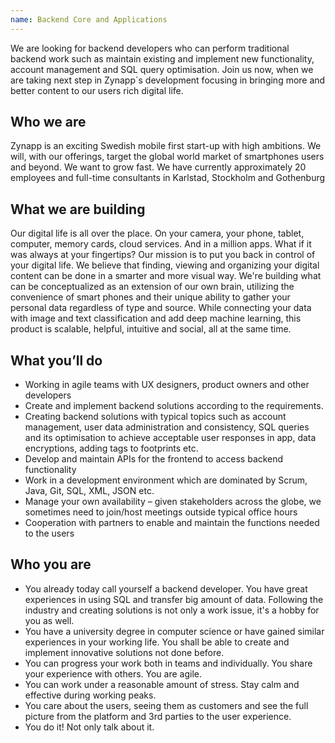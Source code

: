 ```yaml
---
name: Backend Core and Applications
---
```



We are looking for backend developers who can perform traditional backend work such as maintain existing and implement new functionality, account management and SQL query optimisation. Join us now, when we are taking next step in Zynapp&acute;s development focusing in bringing more and better content to our users rich digital life.

## Who we are

Zynapp is an exciting Swedish mobile first start-up with high ambitions. We will, with our offerings, target the global world market of smartphones users and beyond. We want to grow fast. We have currently approximately 20 employees and full-time consultants in Karlstad, Stockholm and Gothenburg

## What we are building

Our digital life is all over the place. On your camera, your phone, tablet, computer, memory cards, cloud services. And in a million apps. What if it was always at your fingertips? Our mission is to put you back in control of your digital life. We believe that finding, viewing and organizing your digital content can be done in a smarter and more visual way. We're building what can be conceptualized as an extension of our own brain, utilizing the convenience of smart phones and their unique ability to gather your personal data regardless of type and source. While connecting your data with image and text classification and add deep machine learning, this product is scalable, helpful, intuitive and social, all at the same time.

## What you’ll do

* Working in agile teams with UX designers, product owners and other developers
* Create and implement backend solutions according to the requirements.
* Creating backend solutions with typical topics such as account management, user data administration and consistency, SQL queries and its optimisation to achieve acceptable user responses in app, data encryptions, adding tags to footprints etc.&nbsp;
* Develop and maintain APIs for the frontend to access backend functionality
* Work in a development environment which are dominated by Scrum, Java, Git, SQL, XML, JSON etc. &nbsp;
* Manage your own availability – given stakeholders across the globe, we sometimes need to join/host meetings outside typical office hours
* Cooperation with partners to enable and maintain the functions needed to the users

## Who you are

* You already today call yourself a backend developer. You have great experiences in using SQL and transfer big amount of data. Following the industry and creating solutions is not only a work issue, it's a hobby for you as well.
* You have a university degree in computer science or have gained similar experiences in your working life. You shall be able to create and implement innovative solutions not done before.
* You can progress your work both in teams and individually. You share your experience with others. You are agile.
* You can work under a reasonable amount of stress. Stay calm and effective during working peaks.
* You care about the users, seeing them as customers and see the full picture from the platform and 3rd parties to the user experience.
* You do it! Not only talk about it.